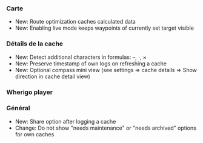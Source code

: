 
### Carte
- New: Route optimization caches calculated data
- New: Enabling live mode keeps waypoints of currently set target visible

### Détails de la cache
- New: Detect additional characters in formulas: –, ⋅, ×
- New: Preserve timestamp of own logs on refreshing a cache
- New: Optional compass mini view (see settings => cache details => Show direction in cache detail view)

### Wherigo player

### Général
- New: Share option after logging a cache
- Change: Do not show "needs maintenance" or "needs archived" options for own caches

